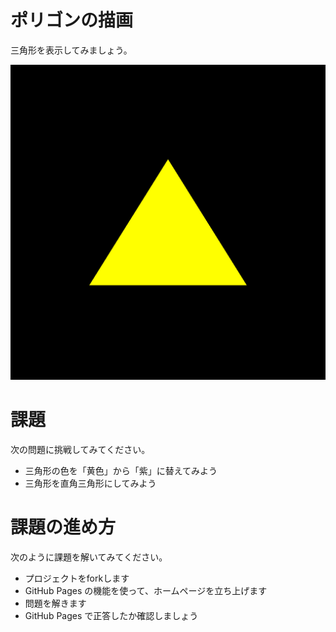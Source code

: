 # ポリゴンの描画
三角形を表示してみましょう。

![結果画像](result.png)

# 課題
次の問題に挑戦してみてください。

- 三角形の色を「黄色」から「紫」に替えてみよう
- 三角形を直角三角形にしてみよう

# 課題の進め方
次のように課題を解いてみてください。

- プロジェクトをforkします
- GitHub Pages の機能を使って、ホームページを立ち上げます
- 問題を解きます
- GitHub Pages で正答したか確認しましょう
